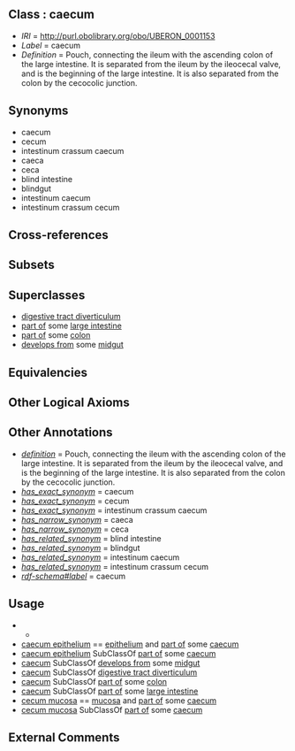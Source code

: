 
## Class : caecum

 * *IRI* = http://purl.obolibrary.org/obo/UBERON_0001153
 * *Label* = caecum
 * *Definition* = Pouch, connecting the ileum with the ascending colon of the large intestine. It is separated from the ileum by the ileocecal valve, and is the beginning of the large intestine. It is also separated from the colon by the cecocolic junction.

## Synonyms

 * caecum
 * cecum
 * intestinum crassum caecum
 * caeca
 * ceca
 * blind intestine
 * blindgut
 * intestinum caecum
 * intestinum crassum cecum

## Cross-references


## Subsets


## Superclasses

 * [digestive tract diverticulum](../../UBERON/54/UBERON_0009854.md)
 * [part of](../../BFO/50/BFO_0000050.md) some [large intestine](../../UBERON/59/UBERON_0000059.md)
 * [part of](../../BFO/50/BFO_0000050.md) some [colon](../../UBERON/55/UBERON_0001155.md)
 * [develops from](../../RO/02/RO_0002202.md) some [midgut](../../UBERON/45/UBERON_0001045.md)

## Equivalencies


## Other Logical Axioms


## Other Annotations

 * *[definition](../../IAO/15/IAO_0000115.md)* = Pouch, connecting the ileum with the ascending colon of the large intestine. It is separated from the ileum by the ileocecal valve, and is the beginning of the large intestine. It is also separated from the colon by the cecocolic junction.
 * *[has_exact_synonym](../../ym/oboInOwl#hasExactSynonym.md)* = caecum
 * *[has_exact_synonym](../../ym/oboInOwl#hasExactSynonym.md)* = cecum
 * *[has_exact_synonym](../../ym/oboInOwl#hasExactSynonym.md)* = intestinum crassum caecum
 * *[has_narrow_synonym](../../ym/oboInOwl#hasNarrowSynonym.md)* = caeca
 * *[has_narrow_synonym](../../ym/oboInOwl#hasNarrowSynonym.md)* = ceca
 * *[has_related_synonym](../../ym/oboInOwl#hasRelatedSynonym.md)* = blind intestine
 * *[has_related_synonym](../../ym/oboInOwl#hasRelatedSynonym.md)* = blindgut
 * *[has_related_synonym](../../ym/oboInOwl#hasRelatedSynonym.md)* = intestinum caecum
 * *[has_related_synonym](../../ym/oboInOwl#hasRelatedSynonym.md)* = intestinum crassum cecum
 * *[rdf-schema#label](../../el/rdf-schema#label.md)* = caecum

## Usage

 * -
 * [caecum epithelium](../../UBERON/36/UBERON_0005636.md) == [epithelium](../../UBERON/83/UBERON_0000483.md) and [part of](../../BFO/50/BFO_0000050.md) some [caecum](../../UBERON/53/UBERON_0001153.md)
 * [caecum epithelium](../../UBERON/36/UBERON_0005636.md) SubClassOf [part of](../../BFO/50/BFO_0000050.md) some [caecum](../../UBERON/53/UBERON_0001153.md)
 * [caecum](../../UBERON/53/UBERON_0001153.md) SubClassOf [develops from](../../RO/02/RO_0002202.md) some [midgut](../../UBERON/45/UBERON_0001045.md)
 * [caecum](../../UBERON/53/UBERON_0001153.md) SubClassOf [digestive tract diverticulum](../../UBERON/54/UBERON_0009854.md)
 * [caecum](../../UBERON/53/UBERON_0001153.md) SubClassOf [part of](../../BFO/50/BFO_0000050.md) some [colon](../../UBERON/55/UBERON_0001155.md)
 * [caecum](../../UBERON/53/UBERON_0001153.md) SubClassOf [part of](../../BFO/50/BFO_0000050.md) some [large intestine](../../UBERON/59/UBERON_0000059.md)
 * [cecum mucosa](../../UBERON/14/UBERON_0000314.md) == [mucosa](../../UBERON/44/UBERON_0000344.md) and [part of](../../BFO/50/BFO_0000050.md) some [caecum](../../UBERON/53/UBERON_0001153.md)
 * [cecum mucosa](../../UBERON/14/UBERON_0000314.md) SubClassOf [part of](../../BFO/50/BFO_0000050.md) some [caecum](../../UBERON/53/UBERON_0001153.md)

## External Comments

